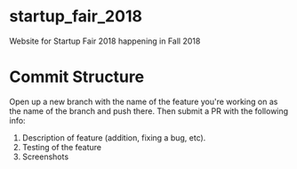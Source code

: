 # startup_fair_2018
Website for Startup Fair 2018 happening in Fall 2018


# Commit Structure 

Open up a new branch with the name of the feature you're working on as the name of the branch and push there. Then submit a PR with the following info:

1. Description of feature (addition, fixing a bug, etc).
2. Testing of the feature 
3. Screenshots
